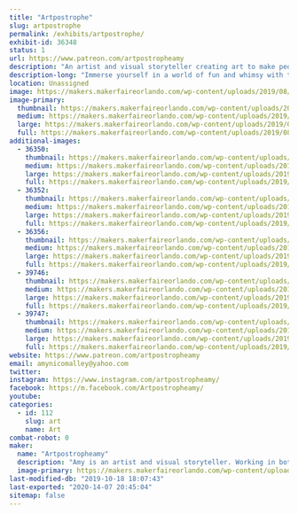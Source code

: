 ```yaml
---
title: "Artpostrophe"
slug: artpostrophe
permalink: /exhibits/artpostrophe/
exhibit-id: 36348
status: 1
url: https://www.patreon.com/artpostropheamy
description: "An artist and visual storyteller creating art to make people smile!"
description-long: "Immerse yourself in a world of fun and whimsy with the art of Amy O’Malley!  Working both traditionally and digitally to create pieces that tell stories filled with color and character. Visit Amy and find the perfect print, original, small sculptural item, and maybe even a surprise or two!"
location: Unassigned
image: https://makers.makerfaireorlando.com/wp-content/uploads/2019/08/A4867D9A-8DD0-496F-B6F4-86162C62526D-1024x1024.jpeg
image-primary:
  thumbnail: https://makers.makerfaireorlando.com/wp-content/uploads/2019/08/A4867D9A-8DD0-496F-B6F4-86162C62526D-150x150.jpeg
  medium: https://makers.makerfaireorlando.com/wp-content/uploads/2019/08/A4867D9A-8DD0-496F-B6F4-86162C62526D-300x300.jpeg
  large: https://makers.makerfaireorlando.com/wp-content/uploads/2019/08/A4867D9A-8DD0-496F-B6F4-86162C62526D-1024x1024.jpeg
  full: https://makers.makerfaireorlando.com/wp-content/uploads/2019/08/A4867D9A-8DD0-496F-B6F4-86162C62526D.jpeg
additional-images:
  - 36350:
    thumbnail: https://makers.makerfaireorlando.com/wp-content/uploads/2019/08/22F91A8D-D654-46F1-A335-9D6D779684AE-150x150.jpeg
    medium: https://makers.makerfaireorlando.com/wp-content/uploads/2019/08/22F91A8D-D654-46F1-A335-9D6D779684AE-225x300.jpeg
    large: https://makers.makerfaireorlando.com/wp-content/uploads/2019/08/22F91A8D-D654-46F1-A335-9D6D779684AE-768x1024.jpeg
    full: https://makers.makerfaireorlando.com/wp-content/uploads/2019/08/22F91A8D-D654-46F1-A335-9D6D779684AE.jpeg
  - 36352:
    thumbnail: https://makers.makerfaireorlando.com/wp-content/uploads/2019/08/F24D25DB-BE50-46A1-B21E-164A4A2025C6-150x150.jpeg
    medium: https://makers.makerfaireorlando.com/wp-content/uploads/2019/08/F24D25DB-BE50-46A1-B21E-164A4A2025C6-300x300.jpeg
    large: https://makers.makerfaireorlando.com/wp-content/uploads/2019/08/F24D25DB-BE50-46A1-B21E-164A4A2025C6-1024x1024.jpeg
    full: https://makers.makerfaireorlando.com/wp-content/uploads/2019/08/F24D25DB-BE50-46A1-B21E-164A4A2025C6.jpeg
  - 36356:
    thumbnail: https://makers.makerfaireorlando.com/wp-content/uploads/2019/08/C7F71365-F478-4FC5-A58B-6D61FD01C09E-150x150.jpeg
    medium: https://makers.makerfaireorlando.com/wp-content/uploads/2019/08/C7F71365-F478-4FC5-A58B-6D61FD01C09E-300x257.jpeg
    large: https://makers.makerfaireorlando.com/wp-content/uploads/2019/08/C7F71365-F478-4FC5-A58B-6D61FD01C09E-1024x876.jpeg
    full: https://makers.makerfaireorlando.com/wp-content/uploads/2019/08/C7F71365-F478-4FC5-A58B-6D61FD01C09E.jpeg
  - 39746:
    thumbnail: https://makers.makerfaireorlando.com/wp-content/uploads/2019/10/69115E80-B398-495B-86F1-C07516626741-150x150.jpeg
    medium: https://makers.makerfaireorlando.com/wp-content/uploads/2019/10/69115E80-B398-495B-86F1-C07516626741-300x225.jpeg
    large: https://makers.makerfaireorlando.com/wp-content/uploads/2019/10/69115E80-B398-495B-86F1-C07516626741-1024x768.jpeg
    full: https://makers.makerfaireorlando.com/wp-content/uploads/2019/10/69115E80-B398-495B-86F1-C07516626741.jpeg
  - 39747:
    thumbnail: https://makers.makerfaireorlando.com/wp-content/uploads/2019/10/677243EA-F725-4A44-A0E3-2D5BB40FE2C6-150x150.jpeg
    medium: https://makers.makerfaireorlando.com/wp-content/uploads/2019/10/677243EA-F725-4A44-A0E3-2D5BB40FE2C6-240x300.jpeg
    large: https://makers.makerfaireorlando.com/wp-content/uploads/2019/10/677243EA-F725-4A44-A0E3-2D5BB40FE2C6-819x1024.jpeg
    full: https://makers.makerfaireorlando.com/wp-content/uploads/2019/10/677243EA-F725-4A44-A0E3-2D5BB40FE2C6.jpeg
website: https://www.patreon.com/artpostropheamy
email: amynicomalley@yahoo.com
twitter: 
instagram: https://www.instagram.com/artpostropheamy/
facebook: https://m.facebook.com/Artpostropheamy/
youtube: 
categories:
  - id: 112
    slug: art
    name: Art
combat-robot: 0
maker:
  name: "Artpostropheamy"
  description: "Amy is an artist and visual storyteller. Working in both traditional and digital media, she enjoys creating art that immerses people in new worlds and make them smile. "
  image-primary: https://makers.makerfaireorlando.com/wp-content/uploads/2019/08/0ABEC6E9-8DC3-4D49-B53A-49890D4D45B7-1024x1024.png
last-modified-db: "2019-10-18 18:07:43"
last-exported: "2020-14-07 20:45:04"
sitemap: false
---
```

